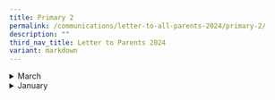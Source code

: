 ```yaml
---
title: Primary 2
permalink: /communications/letter-to-all-parents-2024/primary-2/
description: ""
third_nav_title: Letter to Parents 2024
variant: markdown
---
```

<details>
  <summary>March</summary>
<ul>
	<li>
		<a href="/files/2024%20Letter%20to%20Parents/Primary%202/1_Mar___P2_FBL_to_Science_centre_singapore.pdf">P2 Field-Based Learning (FBL) to Science Centre Singapore</a><font size="2"> (1 March 2024)</font>
	</li>
	</ul>
</details>
<details>
  <summary>January</summary>
<ul>
	<li>
		<a href="/files/2024%20Letter%20to%20Parents/Letter%20to%20all%20Parents/MOE_Centrally_8_Jan.pdf">MOE's Centrally Provisioned Digital Tools</a><font size="2"> (8 January 2024)</font>
	</li>
		<li>
		<a href="/files/2024%20Letter%20to%20Parents/Letter%20to%20all%20Parents/Use_of_ICT_in_Learning_10_Jan.pdf">Primary 2 to Primary 6 Use of ICT for Learning and Cyber Wellness</a><font size="2"> (10 January 2024)</font>
	</li>
	</ul>
</details>
